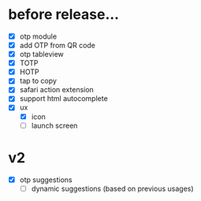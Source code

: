 # before release...

- [x] otp module
- [x] add OTP from QR code
- [x] otp tableview
- [x] TOTP
- [x] HOTP
- [x] tap to copy
- [x] safari action extension
- [x] support html autocomplete
- [x] ux
  - [x] icon
  - [ ] launch screen

# v2

- [x] otp suggestions
  - [ ] dynamic suggestions (based on previous usages)
